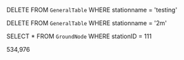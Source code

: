 DELETE FROM  `GeneralTable` WHERE  stationname = 'testing'

DELETE FROM  `GeneralTable` WHERE  stationname = '2m'

SELECT * FROM `GroundNode` WHERE stationID = 111

534,976
